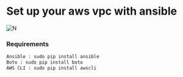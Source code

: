 # Set up your aws vpc with ansible

![N](http://i64.tinypic.com/2dsg7ch.jpg)

### Requirements

```sh
Ansible : sudo pip install ansible
Boto : sudo pip install boto
AWS CLI : sudo pip install awscli
```
